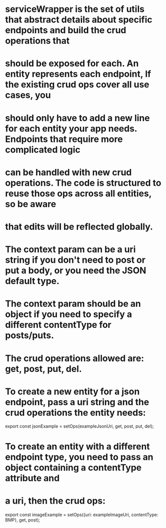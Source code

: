# serviceWrapper is the set of utils that abstract details about specific endpoints and build the crud operations that

# should be exposed for each. An entity represents each endpoint, If the existing crud ops cover all use cases, you

# should only have to add a new line for each entity your app needs. Endpoints that require more complicated logic

# can be handled with new crud operations. The code is structured to reuse those ops across all entities, so be aware

# that edits will be reflected globally.

# The context param can be a uri string if you don't need to post or put a body, or you need the JSON default type.

# The context param should be an object if you need to specify a different contentType for posts/puts.

# The crud operations allowed are: get, post, put, del.

# To create a new entity for a json endpoint, pass a uri string and the crud operations the entity needs:

export const jsonExample = setOps(exampleJsonUri, get, post, put, del);

# To create an entity with a different endpoint type, you need to pass an object containing a contentType attribute and

# a uri, then the crud ops:

export const imageExample = setOps({uri: exampleImageUri, contentType: BMP}, get, post);
